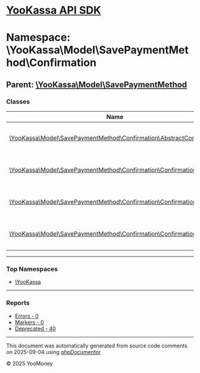 # [YooKassa API SDK](../home.md)

# Namespace: \YooKassa\Model\SavePaymentMethod\Confirmation

## Parent: [\YooKassa\Model\SavePaymentMethod](../namespaces/yookassa-model-savepaymentmethod.md)

### Classes

| Name | Summary |
| ---- | ------- |
| [\YooKassa\Model\SavePaymentMethod\Confirmation\AbstractConfirmation](../classes/YooKassa-Model-SavePaymentMethod-Confirmation-AbstractConfirmation.md) | Класс, представляющий модель AbstractConfirmation. |
| [\YooKassa\Model\SavePaymentMethod\Confirmation\ConfirmationFactory](../classes/YooKassa-Model-SavePaymentMethod-Confirmation-ConfirmationFactory.md) | Класс, представляющий модель ConfirmationFactory. |
| [\YooKassa\Model\SavePaymentMethod\Confirmation\ConfirmationRedirect](../classes/YooKassa-Model-SavePaymentMethod-Confirmation-ConfirmationRedirect.md) | Класс, представляющий модель ConfirmationRedirect. |
| [\YooKassa\Model\SavePaymentMethod\Confirmation\ConfirmationType](../classes/YooKassa-Model-SavePaymentMethod-Confirmation-ConfirmationType.md) | Класс, представляющий модель ConfirmationType. |

---

### Top Namespaces

* [\YooKassa](../namespaces/yookassa.md)

---

### Reports
* [Errors - 0](../reports/errors.md)
* [Markers - 0](../reports/markers.md)
* [Deprecated - 40](../reports/deprecated.md)

---

This document was automatically generated from source code comments on 2025-09-04 using [phpDocumentor](http://www.phpdoc.org/)

&copy; 2025 YooMoney